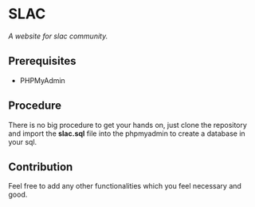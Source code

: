 # SLAC
*A website for slac community.*

## Prerequisites
   + PHPMyAdmin

## Procedure
There is no big procedure to get your hands on, just clone the repository and import the __slac.sql__ file into the phpmyadmin to create a database in your sql.

## Contribution
Feel free to add any other functionalities which you feel necessary and good.
